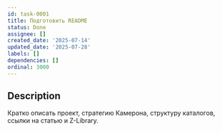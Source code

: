 ```yaml
---
id: task-0001
title: Подготовить README
status: Done
assignee: []
created_date: '2025-07-14'
updated_date: '2025-07-28'
labels: []
dependencies: []
ordinal: 3000
---
```


## Description

Кратко описать проект, стратегию Камерона, структуру каталогов, ссылки на статью и Z-Library.
